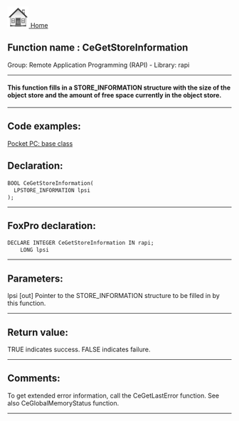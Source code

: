 [<img src="../../images/home.png"> Home ](https://github.com/VFPX/Win32API)  

## Function name : CeGetStoreInformation
Group: Remote Application Programming (RAPI) - Library: rapi    
***  


#### This function fills in a STORE_INFORMATION structure with the size of the object store and the amount of free space currently in the object store. 
***  


## Code examples:
[Pocket PC: base class](../../samples/sample_440.md)  

## Declaration:
```foxpro  
BOOL CeGetStoreInformation(
  LPSTORE_INFORMATION lpsi
);  
```  
***  


## FoxPro declaration:
```foxpro  
DECLARE INTEGER CeGetStoreInformation IN rapi;
	LONG lpsi  
```  
***  


## Parameters:
lpsi 
[out] Pointer to the STORE_INFORMATION structure to be filled in by this function.   
***  


## Return value:
TRUE indicates success. FALSE indicates failure.  
***  


## Comments:
To get extended error information, call the CeGetLastError function. See also CeGlobalMemoryStatus function.  
  
***  

